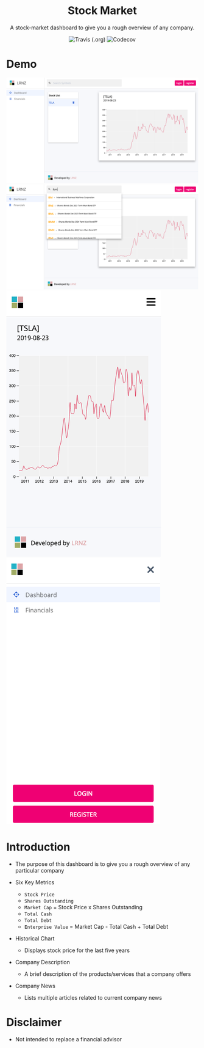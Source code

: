 <h1 align="center">Stock Market</h1>
<p align="center">A stock-market dashboard to give you a rough overview of any company.</p>

<p align="center">
  <img alt="Travis (.org)" src="https://img.shields.io/travis/ll2nz/stock-market?style=flat-square">
  <img alt="Codecov" src="https://img.shields.io/codecov/c/github/ll2nz/stock-market?style=flat-square">
</p>

# Demo

![nothing-to-show](./demos/desktop-1.png)
![nothing-to-show](./demos/desktop-2.png)
![nothing-to-show](./demos/responsive-1.png)
![nothing-to-show](./demos/responsive-2.png)

# Introduction

- The purpose of this dashboard is to give you a rough overview of any particular company

- Six Key Metrics

  - `Stock Price`
  - `Shares Outstanding`
  - `Market Cap` = Stock Price x Shares Outstanding
  - `Total Cash`
  - `Total Debt`
  - `Enterprise Value` = Market Cap - Total Cash + Total Debt

- Historical Chart

  - Displays stock price for the last five years

- Company Description

  - A brief description of the products/services that a company offers

- Company News

  - Lists multiple articles related to current company news

# Disclaimer

- Not intended to replace a financial advisor
